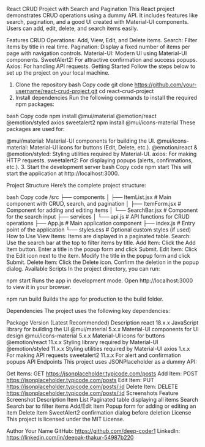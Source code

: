 React CRUD Project with Search and Pagination
This React project demonstrates CRUD operations using a dummy API. It includes features like search, pagination, and a good UI created with Material-UI components. Users can add, edit, delete, and search items easily.

Features
CRUD Operations: Add, View, Edit, and Delete items.
Search: Filter items by title in real time.
Pagination: Display a fixed number of items per page with navigation controls.
Material-UI: Modern UI using Material-UI components.
SweetAlert2: For attractive confirmation and success popups.
Axios: For handling API requests.
Getting Started
Follow the steps below to set up the project on your local machine.

1. Clone the repository
bash
Copy code
git clone https://github.com/your-username/react-crud-project.git
cd react-crud-project
2. Install dependencies
Run the following commands to install the required npm packages:

bash
Copy code
npm install @mui/material @emotion/react @emotion/styled axios sweetalert2
npm install @mui/icons-material
These packages are used for:

@mui/material: Material-UI components for building the UI.
@mui/icons-material: Material-UI icons for buttons (Edit, Delete, etc.).
@emotion/react & @emotion/styled: Styling utilities required by Material-UI.
axios: For making HTTP requests.
sweetalert2: For displaying popups (alerts, confirmations, etc.).
3. Start the development server
bash
Copy code
npm start
This will start the application at http://localhost:3000.

Project Structure
Here’s the complete project structure:

bash
Copy code
/src
 ├── components
 │    ├── ItemList.jsx         # Main component with CRUD, search, and pagination
 │    ├── ItemForm.jsx         # Component for adding and editing items
 │    └── SearchBar.jsx        # Component for the search input
 ├── services
 │    └── api.js               # API functions for CRUD operations
 ├── App.js                    # Main application component
 ├── index.js                  # Entry point of the application
 └── styles.css                # Optional custom styles (if used)
How to Use
View Items: Items are displayed in a paginated table.
Search: Use the search bar at the top to filter items by title.
Add Item:
Click the Add Item button.
Enter a title in the popup form and click Submit.
Edit Item:
Click the Edit icon next to the item.
Modify the title in the popup form and click Submit.
Delete Item:
Click the Delete icon.
Confirm the deletion in the popup dialog.
Available Scripts
In the project directory, you can run:

npm start
Runs the app in development mode. Open http://localhost:3000 to view it in your browser.

npm run build
Builds the app for production to the build folder.

Dependencies
The project uses the following key dependencies:

Package	Version (Latest Recommended)	Description
react	18.x.x	JavaScript library for building the UI
@mui/material	5.x.x	Material-UI components for UI design
@mui/icons-material	5.x.x	Material-UI icons for buttons
@emotion/react	11.x.x	Styling library required by Material-UI
@emotion/styled	11.x.x	Styling utilities required by Material-UI
axios	1.x.x	For making API requests
sweetalert2	11.x.x	For alert and confirmation popups
API Endpoints
This project uses JSONPlaceholder as a dummy API:

Get Items: GET https://jsonplaceholder.typicode.com/posts
Add Item: POST https://jsonplaceholder.typicode.com/posts
Edit Item: PUT https://jsonplaceholder.typicode.com/posts/:id
Delete Item: DELETE https://jsonplaceholder.typicode.com/posts/:id
Screenshots
Feature	Screenshot Description
Item List	Paginated table displaying all items
Search	Search bar to filter items
Add/Edit Item	Popup form for adding or editing an item
Delete Item	SweetAlert2 confirmation dialog before deletion
License
This project is licensed under the MIT License.

Author
Your Name
GitHub: https://github.com/deep-coder1
LinkedIn: https://linkedin.com/in/deepak-thakur-54987b220

